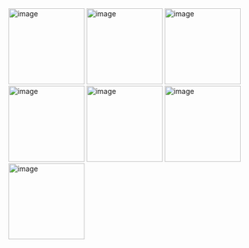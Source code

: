 <img width="150" alt="image" src="https://github.com/dung-1/SqlLite/assets/102821755/8181932f-e138-4055-a2f1-315d93f8669a">
<img width="150" alt="image" src="https://github.com/dung-1/SqlLite/assets/102821755/6f07bfbb-6eb2-48e5-bfed-58571cfee98c">
<img width="150" alt="image" src="https://github.com/dung-1/SqlLite/assets/102821755/df6d7270-31ac-4534-a05b-c98b15b9aa75">
<img width="150" alt="image" src="https://github.com/dung-1/SqlLite/assets/102821755/9d52ba83-4f24-4713-a5e6-0259c1f1d71c">
<img width="150" alt="image" src="https://github.com/dung-1/SqlLite/assets/102821755/540f7e52-8421-4ab3-976e-948ff9848126">
<img width="150" alt="image" src="https://github.com/dung-1/SqlLite/assets/102821755/623489e2-4565-4ed7-8a24-a12a2fd7eef8">
<img width="150" alt="image" src="https://github.com/dung-1/SqlLite/assets/102821755/99537af8-c2cc-43ad-830f-a25f85101de0">







